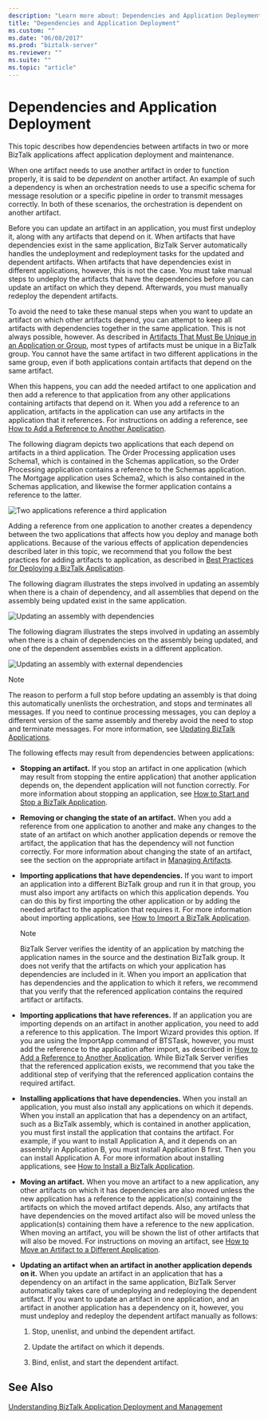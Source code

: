 ```yaml
---
description: "Learn more about: Dependencies and Application Deployment"
title: "Dependencies and Application Deployment"
ms.custom: ""
ms.date: "06/08/2017"
ms.prod: "biztalk-server"
ms.reviewer: ""
ms.suite: ""
ms.topic: "article"
---
```

# Dependencies and Application Deployment
This topic describes how dependencies between artifacts in two or more BizTalk applications affect application deployment and maintenance.  
  
 When one artifact needs to use another artifact in order to function properly, it is said to be *dependent* on another artifact. An example of such a dependency is when an orchestration needs to use a specific schema for message resolution or a specific pipeline in order to transmit messages correctly. In both of these scenarios, the orchestration is dependent on another artifact.  
  
 Before you can update an artifact in an application, you must first undeploy it, along with any artifacts that depend on it. When artifacts that have dependencies exist in the same application, BizTalk Server automatically handles the undeployment and redeployment tasks for the updated and dependent artifacts. When artifacts that have dependencies exist in different applications, however, this is not the case. You must take manual steps to undeploy the artifacts that have the dependencies before you can update an artifact on which they depend. Afterwards, you must manually redeploy the dependent artifacts.  
  
 To avoid the need to take these manual steps when you want to update an artifact on which other artifacts depend, you can attempt to keep all artifacts with dependencies together in the same application. This is not always possible, however. As described in [Artifacts That Must Be Unique in an Application or Group](../core/artifacts-that-must-be-unique-in-an-application-or-group.md), most types of artifacts must be unique in a BizTalk group. You cannot have the same artifact in two different applications in the same group, even if both applications contain artifacts that depend on the same artifact.  
  
 When this happens, you can add the needed artifact to one application and then add a reference to that application from any other applications containing artifacts that depend on it. When you add a reference to an application, artifacts in the application can use any artifacts in the application that it references. For instructions on adding a reference, see [How to Add a Reference to Another Application](../core/how-to-add-a-reference-to-another-application.md).  
  
 The following diagram depicts two applications that each depend on artifacts in a third application. The Order Processing application uses Schema1, which is contained in the Schemas application, so the Order Processing application contains a reference to the Schemas application. The Mortgage application uses Schema2, which is also contained in the Schemas application, and likewise the former application contains a reference to the latter.  
  
 ![Two applications reference a third application](../core/media/applicationdependencies.gif "ApplicationDependencies")  
  
 Adding a reference from one application to another creates a dependency between the two applications that affects how you deploy and manage both applications. Because of the various effects of application dependencies described later in this topic, we recommend that you follow the best practices for adding artifacts to application, as described in [Best Practices for Deploying a BizTalk Application](../core/best-practices-for-deploying-a-biztalk-application.md).  
  
 The following diagram illustrates the steps involved in updating an assembly when there is a chain of dependency, and all assemblies that depend on the assembly being updated exist in the same application.  
  
 ![Updating an assembly with dependencies](../core/media/simpleadminredeploy.gif "SimpleAdminRedeploy")  
  
 The following diagram illustrates the steps involved in updating an assembly when there is a chain of dependencies on the assembly being updated, and one of the dependent assemblies exists in a different application.  
  
 ![Updating an assembly with external dependencies](../core/media/complexadminredeploy.gif "ComplexAdminRedeploy")  
  
> [!NOTE]
>  The reason to perform a full stop before updating an assembly is that doing this automatically unenlists the orchestration, and stops and terminates all messages. If you need to continue processing messages, you can deploy a different version of the same assembly and thereby avoid the need to stop and terminate messages. For more information, see [Updating BizTalk Applications](../core/updating-biztalk-applications.md).  
  
 The following effects may result from dependencies between applications:  
  
-   **Stopping an artifact.** If you stop an artifact in one application (which may result from stopping the entire application) that another application depends on, the dependent application will not function correctly. For more information about stopping an application, see [How to Start and Stop a BizTalk Application](../core/how-to-start-and-stop-a-biztalk-application.md).  
  
-   **Removing or changing the state of an artifact.** When you add a reference from one application to another and make any changes to the state of an artifact on which another application depends or remove the artifact, the application that has the dependency will not function correctly. For more information about changing the state of an artifact, see the section on the appropriate artifact in [Managing Artifacts](../core/managing-artifacts.md).  
  
-   **Importing applications that have dependencies.** If you want to import an application into a different BizTalk group and run it in that group, you must also import any artifacts on which this application depends. You can do this by first importing the other application or by adding the needed artifact to the application that requires it. For more information about importing applications, see [How to Import a BizTalk Application](../core/how-to-import-a-biztalk-application.md).  
  
    > [!NOTE]
    >  BizTalk Server verifies the identity of an application by matching the application names in the source and the destination BizTalk group. It does not verify that the artifacts on which your application has dependencies are included in it. When you import an application that has dependencies and the application to which it refers, we recommend that you verify that the referenced application contains the required artifact or artifacts.  
  
-   **Importing applications that have references.** If an application you are importing depends on an artifact in another application, you need to add a reference to this application. The Import Wizard provides this option. If you are using the ImportApp command of BTSTask, however, you must add the reference to the application after import, as described in [How to Add a Reference to Another Application](../core/how-to-add-a-reference-to-another-application.md). While BizTalk Server verifies that the referenced application exists, we recommend that you take the additional step of verifying that the referenced application contains the required artifact.  
  
-   **Installing applications that have dependencies.** When you install an application, you must also install any applications on which it depends. When you install an application that has a dependency on an artifact, such as a BizTalk assembly, which is contained in another application, you must first install the application that contains the artifact. For example, if you want to install Application A, and it depends on an assembly in Application B, you must install Application B first. Then you can install Application A. For more information about installing applications, see [How to Install a BizTalk Application](../core/how-to-install-a-biztalk-application.md).  
  
-   **Moving an artifact.** When you move an artifact to a new application, any other artifacts on which it has dependencies are also moved unless the new application has a reference to the application(s) containing the artifacts on which the moved artifact depends. Also, any artifacts that have dependencies on the moved artifact also will be moved unless the application(s) containing them have a reference to the new application. When moving an artifact, you will be shown the list of other artifacts that will also be moved. For instructions on moving an artifact, see [How to Move an Artifact to a Different Application](../core/how-to-move-an-artifact-to-a-different-application.md).  
  
-   **Updating an artifact when an artifact in another application depends on it.** When you update an artifact in an application that has a dependency on an artifact in the same application, BizTalk Server automatically takes care of undeploying and redeploying the dependent artifact. If you want to update an artifact in one application, and an artifact in another application has a dependency on it, however, you must undeploy and redeploy the dependent artifact manually as follows:  
  
    1.  Stop, unenlist, and unbind the dependent artifact.  
  
    2.  Update the artifact on which it depends.  
  
    3.  Bind, enlist, and start the dependent artifact.  
  
## See Also  
 [Understanding BizTalk Application Deployment and Management](../core/understanding-biztalk-application-deployment-and-management.md)
